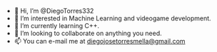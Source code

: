 - 👋 Hi, I’m @DiegoTorres332
- 👀 I’m interested in Machine Learning and videogame development.
- 🌱 I’m currently learning C++.
- 💞️ I’m looking to collaborate on anything you need.
- 📫 You can e-mail me at diegojosetorresmella@gmail.com

<!---
DiegoTorres332/DiegoTorres332 is a ✨ special ✨ repository because its `README.md` (this file) appears on your GitHub profile.
You can click the Preview link to take a look at your changes.
--->
